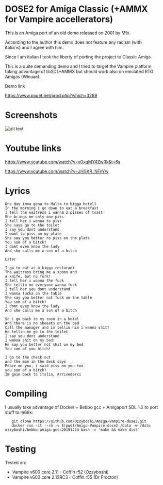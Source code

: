 # DOSE2 for Amiga Classic (+AMMX for Vampire accellerators)
This is an Amiga port of an old demo released on 2001 by Mfx. 

According to the author this demo does not feature any racism (with italians) and I agree with him. 

Since I am italian I took the liberty of porting the project to Classic Amiga. 

This is a quite demanding demo and I tried to target the Vampire platform taking advantage of libSDL+AMMX but should work also on emulated RTG Amigas (Winuae).

Demo link

https://www.pouet.net/prod.php?which=3289


# Screenshots

![alt text](https://content.pouet.net/files/screenshots/00003/00003289.png)

# Youtube links

https://www.youtube.com/watch?v=xOxqMY4ZwRk&t=6s

https://www.youtube.com/watch?v=JHGKR_NFnYw

# Lyrics

```
One day imma gona to Malta to bigga hotell
In the morning i go down to eat a breakfast
I tell the waitress i wanna 2 pisses of toast
She brings me only one piss
I tell her i wanna to piss
She says go to the toilet
I say you dont understand
I want to piss on my plate
She say you better no piss on the plate
You son of a bitch!
I dont even know the lady
And she calls me a son of a bitch

Later

I go to eat at a bigga resturant
The waitress bring me a spoon and
a knife, but no fork!
I tell her i wanna the fuck
She tellin me everyone wanna fuck
I tell her you dont understand
I wanna fucka on the table
She say you better not fuck on the table
You son of a bitch!
I dont even know the lady
And she calls me a son of a bitch

So i go back to my room in a hotel
And there is no sheeats on the bed
Call the manager and im tellin him i wanna shit!
He tellin me go to the toilet
I say you dont understand
I wanna shit on my bed!
He say you better not shit on my bed
You son of you bitch!

I go to the check out
and the man in the desk says
Peace on you, i said piss on you too
you son of a bitch!
Im goin back to Italia, Arrivederci
```

# Compiling
I usually take advantage of Docker + Bebbo gcc + Amigaport SDL 1.2 to port stuff to m68k:

```
   git clone https://github.com/Ozzyboshi/Amiga-Vampire-dose2.git
   docker run -it --rm -v $(pwd)/Amiga-Vampire-dose2:/data -w /data ozzyboshi/bebbo-amiga-gcc:20191224 bash -c 'make && make dist'
```

# Testing
Tested on:

- Vampire v600 core 2.11 - Coffin r52 (Ozzyboshi)
- Vampire v600 core 2.12RC3 - Coffin r55 (Dr Procton)

